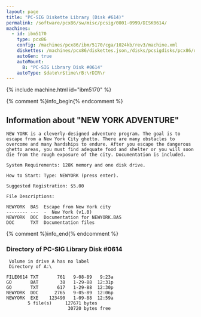 ```yaml
---
layout: page
title: "PC-SIG Diskette Library (Disk #614)"
permalink: /software/pcx86/sw/misc/pcsig/0001-0999/DISK0614/
machines:
  - id: ibm5170
    type: pcx86
    config: /machines/pcx86/ibm/5170/cga/1024kb/rev3/machine.xml
    diskettes: /machines/pcx86/diskettes.json,/disks/pcsigdisks/pcx86/diskettes.json
    autoGen: true
    autoMount:
      B: "PC-SIG Library Disk #0614"
    autoType: $date\r$time\rB:\rDIR\r
---
```


{% include machine.html id="ibm5170" %}

{% comment %}info_begin{% endcomment %}

## Information about "NEW YORK ADVENTURE"

    NEW YORK is a cleverly-designed adventure program. The goal is to
    escape from a New York City ghetto. There are many obstacles to
    overcome and many hardships to endure. After you escape the dangerous
    ghetto areas, you must find adequate food and shelter or you will soon
    die from the rough exposure of the city. Documentation is included.
    
    System Requirements: 128K memory and one disk drive.
    
    How to Start: Type: NEWYORK (press enter).
    
    Suggested Registration: $5.00
    
    File Descriptions:
    
    NEWYORK  BAS  Escape from New York city
    -------- ---  -  New York (v1.0)
    NEWYORK  DOC  Documentation for NEWYORK.BAS
    DOC      TXT  Documentation files
{% comment %}info_end{% endcomment %}


### Directory of PC-SIG Library Disk #0614

     Volume in drive A has no label
     Directory of A:\

    FILE0614 TXT       761   9-08-89   9:23a
    GO       BAT        38   1-29-88  12:31p
    GO       TXT       617   1-29-88  12:30p
    NEWYORK  DOC      2765   9-05-89  12:06p
    NEWYORK  EXE    123490   1-09-88  12:59a
            5 file(s)     127671 bytes
                           30720 bytes free
